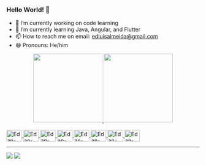 ### Hello World! 👋

- 🔭 I’m currently working on code learning
- 🌱 I’m currently learning Java, Angular, and Flutter
- 📫 How to reach me on email: edluisalmeida@gmail.com 
- 😄 Pronouns: He/him 

<div align="center">
  <a href="https://github.com/EdanALmeida">
  <img height="180em" src="https://github-readme-stats.vercel.app/api?username=EdanAlmeida&show_icons=true&theme=dark&include_all_commits=true&count_private=true"/>
  <img height="180em" src="https://github-readme-stats.vercel.app/api/top-langs/?username=EdanAlmeida&layout=compact&langs_count=7&theme=dark"/>
</div>
  
  <div style="display: inline_block"><br>
    <img align="center" alt="Edan-Js" height="30" width="40"   <img src="https://cdn.jsdelivr.net/gh/devicons/devicon/icons/java/java-original.svg" />
    <img align="center" alt="Edan-Js" height="30" width="40"  <img src="https://cdn.jsdelivr.net/gh/devicons/devicon/icons/spring/spring-original.svg" />
    <img align="center" alt="Edan-Js" height="30" width="40" <img src="https://cdn.jsdelivr.net/gh/devicons/devicon/icons/mysql/mysql-original.svg" />
    <img align="center" alt="Edan-Js" height="30" width="40"   <img src="https://cdn.jsdelivr.net/gh/devicons/devicon/icons/html5/html5-original.svg" />
    <img align="center" alt="Edan-Js" height="30" width="40"   <img src="https://cdn.jsdelivr.net/gh/devicons/devicon/icons/css3/css3-original.svg" />
    <img align="center" alt="Edan-Js" height="30" width="40"   <img src="https://cdn.jsdelivr.net/gh/devicons/devicon/icons/javascript/javascript-original.svg" />
    <img align="center" alt="Edan-Js" height="30" width="40"   <img src="https://cdn.jsdelivr.net/gh/devicons/devicon/icons/angularjs/angularjs-plain.svg" />
    <img align="center" alt="Edan-Js" height="30" width="40"   <img src="https://cdn.jsdelivr.net/gh/devicons/devicon/icons/flutter/flutter-original.svg" />
  </div>
  <hr>
  <div> 
    <a href="https://www.linkedin.com/in/edan-almeida-448086b5" target="_blank"><img src="https://img.shields.io/badge/-LinkedIn-%230077B5?style=for-the-badge&logo=linkedin&logoColor=white" target="_blank"></a>
    <a href = "mailto:edluisalmeida@gmail.com"><img src="https://img.shields.io/badge/-Gmail-%23333?style=for-the-badge&logo=gmail&logoColor=white" target="_blank">     </a>
  </div>  
